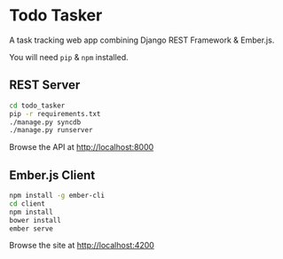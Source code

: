 # Todo Tasker

A task tracking web app combining Django REST Framework & Ember.js.

You will need `pip` & `npm` installed.


## REST Server

```bash
cd todo_tasker
pip -r requirements.txt
./manage.py syncdb
./manage.py runserver
```

Browse the API at <http://localhost:8000>


## Ember.js Client

```bash
npm install -g ember-cli
cd client
npm install
bower install
ember serve
```

Browse the site at <http://localhost:4200>
